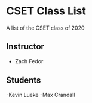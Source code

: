 # CSET Class List

A list of the CSET class of 2020

## Instructor
- Zach Fedor

## Students
-Kevin Lueke 
-Max Crandall
